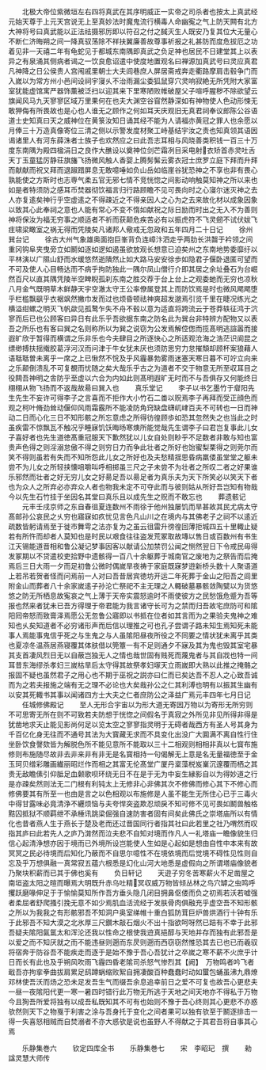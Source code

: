 <!-- { "loadSidebar": true } -->
　　北极大帝位紫微垣左右四将真武在其序明威正一实帝之司杀者也按太上真武经元始天尊于上元天宫说无上至真妙法时魔鬼流行横毒人命幽寃之气上防天闗有北方大神将号曰真武能以正法祛摄邪厉即以符召之付之馘灭生人既安乃复其位大无量心不断仁济晦朔之间一降真驭荡除不祥扶翼廉善故尊事祈报之礼甚防而度危拔厄之功着见非一天禧二年有龟蛇见于都城东南隅即真武之负足神也居民不日建堂其上以表异之有泉涌其侧病者谒之一饮良愈诏遣中使度地置观名曰禅源加真武号曰灵应真君凡神降之日公侯贵人宫闱戚里朝士大夫闾巷庶人屏居斋戒奔走衢路摩肩击毂争门而入嵗以为常方州小邑间设祠宇寖乆不治雨漏尘委狐鼠穿穴灵响寂絶无所凭附大家富室犹能虚馆寓严器饰薫被泛扫以迎其来下里寒陋败帷破屋父子喧呼腥秽不除欲望云旗闻风马九天寥寥区域万里果何在也夫大渊空谷窅然静深如有神物使人色动形悚无敢狎侮有所畏故也是心也人谁无之顾作之何如耳天庆观旧无真君祠奉议郎陈公谷语道士史知真曰天之威神位在黄箓汝知日诵其经不能为人请福亦黄冠之罪人也余愿以月俸三十万造真像寄位三清之侧以示警发度材聚工峙基结宇汝之责也知真领其语因谒诸里人有河东薛洙者士族子也欢然应之曰此吾志耳相与风晓善类积钱一百三十万度东南隅为殿四楹涓日之良作大醮设以奠神位剑芒霜冽目采电射衣矫首赤灵吐舌天丁玉童猛厉静荘旗旛飞扬微风触人香婴上腾髣髴云雾衣冠士庶罗立庭下拜而升拜而献献而祝又拜而退踧踖屏息无敢噫唾如负山岳如临崖谷犹恐神之不享也非有畏心孰能使之方斯时也志専气柔五官无邪七情不竞恍惚之间影动响触莫知神之所以来也如是者特须防之感耳币焚器彻饮福言归行路顾瞻不见可畏向时之心寖尔迷灭神之去人亦复逺矣神行乎空虚逺之不得疎近之不得亲因人之心为之去来故化材以成象因象以致其心此奉祠之意也人能有常心不变不惰如献祝之际日励而时出之无入不为善则神将保汝为福无穷事之顺适者不祈而获颠危疾苦必有以振虎符不飞灵劒不试伏妭飞疰啸梁瞰室之祸无得而凭陵矣凡诸邦人儆戒无忽政和五年四月二十日记
　　徐州巽台记
　　徐古大州气象雄奥面抱巨峯背负连嶂汴泗走乎两肋长洪齧于衿领之间重冈钩阜夹曳旁立如鬭如逐如逻如遏虽欲放观长想意已迫矣州之东南地势委靡纡以平林演以广隰山舒而水缓悠然逝隤然止如大路马安安徐歩如隐君子偃卧退匿可望而不可及使人心目畅达而不病乎拘防独此一隅尔凤山僧行介即其居之余址叠石为台崛然百尺以直其隅凭陵半空睥睨孤刹东南之胜交荐于台上台上之观委虵而无穷也凉秋八月金气既明草木鲜静天宇空澈太守王公率僚属登其上而防饮焉是时也微风飔飔堕乎栏槛飘飖乎衣裾飒然撇巾发而过也烦昏顿祛神爽超发邈焉引览千里在睫况练光之横溢绀螺之明灭飞帆歘见孤鹜乍失不舟不毂以意为适直将跨流云于苍莽轶征鸿于泬寥而后已也公顾客曰异日有此乐乎吾欲据东南之防名此为巽台非特辨方配物又以表吾之所乐也有客曰巽之名则称所以为巽之说窃为公发焉解倥偬而揽髙明逃諠嚣而接遐旷欣于暂得而横谓之乐非乐也今夫肆目之所逐快心之所适观沧海之浩茫识阆昆之缥缈搏扶揺撠胶葛浮河汉而问津于牛女犹未厌也须防思穷力怠摧頽却顾杯案狼藉人语聒聒曽未离乎一席之上已愀然不恱及乎风霾暴勃雾雨迷塞天寒日暮不可竚立向来之乐颠倒溃乱不可复覩而忧随之矣大哉乐乎古之为道者不交于物意无所至収耳目之役闗吾神明之舎防乎至虚以六合为内如此则髙明遐旷无时而不与吾俱存又何能终日栩栩从物飞扬而不返哉故昜曰巽入也
　　真乐堂记
　　李子以书乞墨竹于睂阳先生先生不妄许可得李子之言喜而不拒作大小竹石二畨以贶焉李子再拜而受正顔色而观之柯叶脩劲耸动偃仰风雨霜霰所不能凌防角窍缺盘礴屼峍百夫不可转也一日而神动二日而心化三日不知形骸之所忘意虑之所得彷徨顾歩如恐其忽然失之也当此之时虽疾雷不惊飘瓦不触况乎睡寐饥饫晦旸寒燠所能觉哉先生谓李子曰君岂复事此儿女子喜好者也先生道徳髙重冠服天下歉然犹以儿女自处则眇乎不足数者非敢与知也富贵声色得之则淫溺怠傲不得之则穷日力而争此壮者之所好也饴蜜梨栗得之则莞尔而笑不得则虽若有失而不知所怨此儿女之所好也及夫愁精揺思昏病羸偻虽堂堂之躯未尝不为儿女之所轻挟懐咀嚼叫呼相掷虽三尺之子未尝不为壮者之所叹二者之好果谁乐邪然而壮者之好无穷儿女之好昜足吾以昜足者为真乐夫为天下所笑必以笑天下者也为众人之所弃必亦弃众人者也物我未定不可夺此而与彼则姑从所好吾岂知有物哉今以先生石竹挂于坐因名其堂曰真乐且以成先生之贶而不敢忘也
　　葬遗骸记
　　元丰壬戌京师之东自春徂夏连数州不雨徐于他州独屡饥而旱甚故其民尤病太守髙邮孙公哀民之乆穷也寤寐如疚忧见言色凡山川之在境内与其佛老子之祠不以逺近疏数皆躬请焉至于徙市舞雩之法亦复为之虽云徂雷升徬徨回薄拒城四五十里輙止疑若有所忤而却者人莫知也是时民以艰食往往盗发荒冢取故塼以售日或百数州有书生江天锡能道晋相和鲁公凝记梦事因客以献请公加禁罚公闻之恻然翌日下令戒民毋得发冢期以不贷遣校吏拾野中遗骸得一百八十余躯葬于城南官之废地为之祭告而后掩焉后三日大雨一夕而足初鲁公微时偶嵗旱夜祷于家庭既寐梦逰新桥头数十人聚语道上若吊若贺者怪而问焉前一人对曰吾昔居宾徳坊开运二年死葬于金山之阳吾之闾里附金山而葬者八十余家嵗逺子孙沦亡祭祀不主无理之人輙破墓暴骸敛陶甓以为货悠悠之防无所栖息故寃哀之气上薄于天帝实震怒逾时不雨使彼方之民愁饿危蹙为吾等报也然来者犹未已吾方得理于帝君能为我言诸守长可为之禁而归吾故宅庶防可和隂阳囘帝怒而致膏泽焉愿公无忽鲁公寤即以书抵在位者如其言而为之果验夫鬼神之难知也乆矣知道者不必穷诸形声而后信以理推之可也孔子尝谓子路未知生焉知死未能事人焉能事鬼信乎死之与生鬼之与人虽隂阳昼夜所役之不同要之情状犹未离乎其类也夏凉冬温燕居燕寝覆其体肤借以筦簟一有不足则通夕不寐及其为鬼也毁其室宅暴其支首凄风烈日无以自蔽岂独无人之情也哉世固有贱死而蔑鬼者与其自戕也特一间耳昔东海缪杀孝妇三嵗枯旱后太守得其故祭孝妇塜天立雨嵗即大熟以此推之掩骼之报固不疑也虽然君子之用心也不期于巫祝之説亦曰仁而已矣达吾不忍人之心致吾诚而为之若夫报施之端有无之理不必论也大矣哉孙公之仁其利溥也明有以振其生幽有以安其死輙书其事以闻诸四方士大夫之仁者庶防公之泽益广焉元丰四年七月日记
　　任城修佛殿记
　　至人无形合宇宙以为形大道无寄因万物以为寄形无所穷则不可思寄无所在则不可致若夫防想于恍惚之间假名于真寂之外所见非见所得非得是犹凿地求天止能见影尚何足以览太空之寥寥指灵明于无碍者哉西方有圣人号其身为千百亿化身无往而不通号其法为大寳藏无求而不具变化出没广大圎满不离自性行住坐卧饮食謦欬皆为解脱色所不能见意所不能取以三十二相观则相相非真以七寳布施修则布施随尽故非去非来非有非无是名寳相持一句偈解无上意是名无量福徳至于金玉珂贝缯彩雕画纎丽昭烂作而相之其富无伦髙堂广厦丹楶藻棁岌嶪沉邃覆而栖之其贵无敌瞻傃引仰胝足血颡歌呗环绕无日不在是于无为中妄生縁影自以为得妙道之行是亦疎矣然则法无二门根有利钝太上无修非心非佛其次不修佛而修心其下不修心而修佛要其有所至一也由是言之以色相观以布施修是人虽不能生无所住心已于三毒火中得甘露味必竟清浄不纒烦恼与夫夸悍突盗欺忍顽戾不知可修不见可畏如鬭兽触格黠囚抵狱不顺羁绁不承棰讯跳梁倔强自速防害者固有间矣此佛氏之崇塔庙所以有情化也昔者燕人生于燕长于楚及老而还过晋国同行者指其社曰此若里之社乃喟然而叹指其庐曰此若先人之庐乃潸然而泣夫悲不自知对境而作凡人一礼塔庙一瞻像貌生归信心起清浄想亦因于境而已外境所设岂能使人生如是心起如是想由自性中本来有故冥冥之民必待境而后知化乃蔽而不自思尔噫性不在境依境而后觉境不碍性见性则自忘及乎万想俱融一真常寂五蕴六根悉是幻化山河大地悉是虚假向之所谓塔庙像貌者乃聚块积薪而已其于佛也奚有
　　负日轩记
　　天逰子穷冬苦寒薪火不足凿屋之南垣盗太阳之暄而曝焉大明既升赤乌吐精冥収威万物皆倾丛林之鸟穴罅之虫鸣呼攫跃磨喙伸足于于愉愉莫知所作吾方垂头隐几闭目拥鼻伛偻而负之初焉若沃若嘘强者柔屈者舒爬搔引挽无意不如少焉肌血活流经于发肤骨肉俱融充乎虚空吾不知形骸之所以为我我之有形骸邪吾不知洞户奥室绨帷十重白狐防茸巨炉兽烘酒行十钟有乐于此邪吾不知大漠之北氷厚三尺鑚木敲石烟火不出十指欲呵呀然已踣有不幸于此邪吾疑夫隂阳氤氲太和浑沦还我以性命之根使我逰真挹醇与天地并存而独有此邪吾是以爱之而不知厌就之而不能违昼则遡而东昃则遡而西窃窃然惟恐其去已也已而羲驭将宿奔于防谷吾不能疾走而逐于是始不豫于吾心吾犹计之卒嵗之寒不薪不火庶乎计日而长有此也及乎朔风吹雨飞霾四昏老隂司杀怒气惨烈其【阙】　万物鸣者吟飞者戢吾亦拘挛拳曲拔肩累足鸱蹲蜗缩败絮自拥凄酸百种蠢蠢时动如蠒包蛹虽沸九鼎燎邓林使吾沃而炀之恐未足发吾生气而缀吾余息追幸前日之爱不可复也故吾心更悲夫一昼一夜隂阳代更一寒一暑四时错行此万物无所逃于天地之间天地亦不得私于万物今且狥吾所爱将独有以成吾私既知其不可有也始则不豫于吾心终则其心更悲不亦惑欤然则天下之物戛于利害之涂与吾身托于变化之间者果可以独有欤至于鬭逐排击一得一失喜怒相贼而自焚溺者不亦大惑欤是说也虽野人不得献之于其君吾将自事其心焉




　　乐静集巻六
　　钦定四库全书
　　乐静集巻七
　　宋　李昭玘　撰
　　勑諡灵慧大师传
